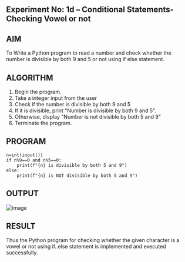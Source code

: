## Experiment No: 1d – Conditional Statements- Checking Vowel or not

## AIM  
To Write a Python program to read a number and check whether the number is divisible by both 9 and 5 or not using  if else statement.
## ALGORITHM  
1. Begin the program.  
2. Take a integer input from the user
3. Check if the number is divisible by both 9 and 5
4. If it is divisible, print "Number is divisible by both 9 and 5".
5. Otherwise, display "Number is not divisible by both 5 and 9"
4. Terminate the program.

## PROGRAM
```
n=int(input())
if n%9==0 and n%5==0:
    print(f"{n} is divisible by both 5 and 9")
else:
    print(f"{n} is NOT divisible by both 5 and 9")
```

## OUTPUT
![image](https://github.com/user-attachments/assets/4b6ea81e-3e4b-49ce-b27d-dcd03c962c5a)


## RESULT
Thus the Python program for checking whether the given character is a vowel or not using if..else statement is implemented and executed successfully.
